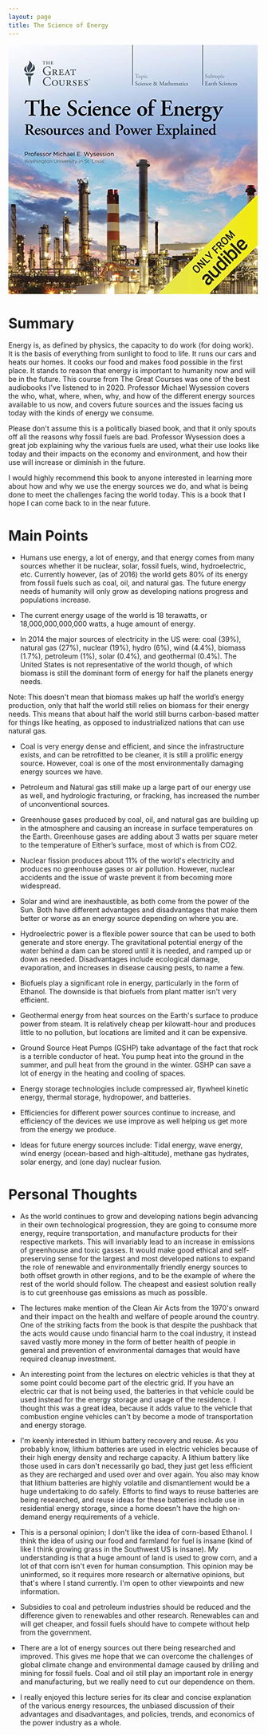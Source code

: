 ```yaml
---
layout: page
title: The Science of Energy
---
```



![Science of Energy Cover](images/soeimage.jpg)


# Summary

Energy is, as defined by physics, the capacity to do work (for doing work). It is the basis of everything from sunlight to food to life. It runs our cars and heats our homes. It cooks our food and makes food possible in the first place. It stands to reason that energy is important to humanity now and will be in the future. This course from The Great Courses was one of the best audiobooks I've listened to in 2020. Professor Michael Wysession covers the who, what, where, when, why, and how of the different energy sources available to us now, and covers future sources and the issues facing us today with the kinds of energy we consume.

Please don't assume this is a politically biased book, and that it only spouts off all the reasons why fossil fuels are bad. Professor Wysession does a great job explaining why the various fuels are used, what their use looks like today and their impacts on the economy and environment, and how their use will increase or diminish in the future.

I would highly recommend this book to anyone interested in learning more about how and why we use the energy sources we do, and what is being done to meet the challenges facing the world today. This is a book that I hope I can come back to in the near future.

# Main Points

- Humans use energy, a lot of energy, and that energy comes from many sources whether it be nuclear, solar, fossil fuels, wind, hydroelectric, etc. Currently however, (as of 2016) the world gets 80% of its energy from fossil fuels such as coal, oil, and natural gas. The future energy needs of humanity will only grow as developing nations progress and populations increase.

- The current energy usage of the world is 18 terawatts, or 18,000,000,000,000 watts, a huge amount of energy.

- In 2014 the major sources of electricity in the US were: coal (39%), natural gas (27%), nuclear (19%), hydro (6%), wind (4.4%), biomass (1.7%), petroleum (1%), solar (0.4%), and geothermal (0.4%). The United States is not representative of the world though, of which biomass is still the dominant form of energy for half the planets energy needs.

Note: This doesn't mean that biomass makes up half the world’s energy production, only that half the world still relies on biomass for their energy needs. This means that about half the world still burns carbon-based matter for things like heating, as opposed to industrialized nations that can use natural gas.

- Coal is very energy dense and efficient, and since the infrastructure exists, and can be retrofitted to be cleaner, it is still a prolific energy source. However, coal is one of the most environmentally damaging energy sources we have. 

- Petroleum and Natural gas still make up a large part of our energy use as well, and hydrologic fracturing, or fracking, has increased the number of unconventional sources.

- Greenhouse gases produced by coal, oil, and natural gas are building up in the atmosphere and causing an increase in surface temperatures on the Earth. Greenhouse gases are adding about 3 watts per square meter to the temperature of Either’s surface, most of which is from CO2.

- Nuclear fission produces about 11% of the world's electricity and produces no greenhouse gases or air pollution. However, nuclear accidents and the issue of waste prevent it from becoming more widespread.

- Solar and wind are inexhaustible, as both come from the power of the Sun. Both have different advantages and disadvantages that make them better or worse as an energy source depending on where you are.

- Hydroelectric power is a flexible power source that can be used to both generate and store energy. The gravitational potential energy of the water behind a dam can be stored until it is needed, and ramped up or down as needed. Disadvantages include ecological damage, evaporation, and increases in disease causing pests, to name a few.

- Biofuels play a significant role in energy, particularly in the form of Ethanol. The downside is that biofuels from plant matter isn't very efficient.

- Geothermal energy from heat sources on the Earth's surface to produce power from steam. It is relatively cheap per kilowatt-hour and produces little to no pollution, but locations are limited and it can be expensive.

- Ground Source Heat Pumps (GSHP) take advantage of the fact that rock is a terrible conductor of heat. You pump heat into the ground in the summer, and pull heat from the ground in the winter. GSHP can save a lot of energy in the heating and cooling of spaces.

- Energy storage technologies include compressed air, flywheel kinetic energy, thermal storage, hydropower, and batteries.

- Efficiencies for different power sources continue to increase, and efficiency of the devices we use improve as well helping us get more from the energy we produce.

- Ideas for future energy sources include: Tidal energy, wave energy, wind energy (ocean-based and high-altitude), methane gas hydrates, solar energy, and (one day) nuclear fusion.


# Personal Thoughts

- As the world continues to grow and developing nations begin advancing in their own technological progression, they are going to consume more energy, require transportation, and manufacture products for their respective markets. This will invariably lead to an increase in emissions of greenhouse and toxic gasses. It would make good ethical and self-preserving sense for the largest and most developed nations to expand the role of renewable and environmentally friendly energy sources to both offset growth in other regions, and to be the example of where the rest of the world should follow. The cheapest and easiest solution really is to cut greenhouse gas emissions as much as possible.

- The lectures make mention of the Clean Air Acts from the 1970's onward and their impact on the health and welfare of people around the country. One of the striking facts from the book is that despite the pushback that the acts would cause undo financial harm to the coal industry, it instead saved vastly more money in the form of better health of people in general and prevention of environmental damages that would have required cleanup investment. 

- An interesting point from the lectures on electric vehicles is that they at some point could become part of the electric grid. If you have an electric car that is not being used, the batteries in that vehicle could be used instead for the energy storage and usage of the residence. I thought this was a great idea, because it adds value to the vehicle that combustion engine vehicles can't by become a mode of transportation and energy storage.

- I'm keenly interested in lithium battery recovery and reuse. As you probably know, lithium batteries are used in electric vehicles because of their high energy density and recharge capacity. A lithium battery like those used in cars don't necessarily go bad, they just get less efficient as they are recharged and used over and over again. You also may know that lithium batteries are highly volatile and dismantlement would be a huge undertaking to do safely. Efforts to find ways to reuse batteries are being researched, and reuse ideas for these batteries include use in residential energy storage, since a home doesn't have the high on-demand energy requirements of a vehicle.

- This is a personal opinion; I don't like the idea of corn-based Ethanol. I think the idea of using our food and farmland for fuel is insane (kind of like I think growing grass in the Southwest US is insane). My understanding is that a huge amount of land is used to grow corn, and a lot of that corn isn't even for human consumption. This opinion may be uninformed, so it requires more research or alternative opinions, but that's where I stand currently. I'm open to other viewpoints and new information. 

- Subsidies to coal and petroleum industries should be reduced and the difference given to renewables and other research. Renewables can and will get cheaper, and fossil fuels should have to compete without help from the government.

- There are a lot of energy sources out there being researched and improved. This gives me hope that we can overcome the challenges of global climate change and environmental damage caused by drilling and mining for fossil fuels. Coal and oil still play an important role in energy and manufacturing, but we really need to cut our dependence on them. 

- I really enjoyed this lecture series for its clear and concise explanation of the various energy resources, the unbiased discussion of their advantages and disadvantages, and policies, trends, and economics of the power industry as a whole.
